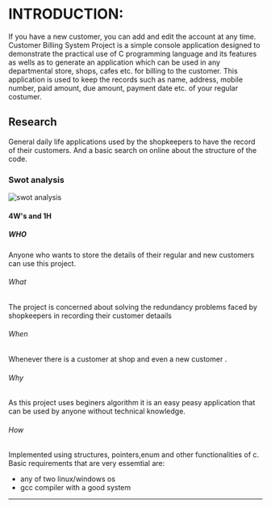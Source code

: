 # INTRODUCTION:
If you have a new customer, you can add and edit the account at any time. Customer Billing System Project is a simple console application designed to demonstrate the practical use of C programming language and its features as wells as to generate an application which can be used in any departmental store, shops, cafes etc. for billing to the customer. This application is used to keep the records such as name, address, mobile number, paid amount, due amount, payment date etc. of your regular costumer.
## Research
General daily life applications used by the shopkeepers to have the record of their customers. And a basic search on online about the structure of the code.
### Swot analysis
![swot analysis](https://user-images.githubusercontent.com/89633636/132455614-ced8c603-f2d6-48f6-bffd-c02d602723c6.jpg)
#### 4W's and 1H
##### WHO
Anyone who wants to store the details of their regular and new customers can use this project.
###### What
The project is concerned about solving the redundancy problems faced by shopkeepers in recording their customer detaails
###### When
Whenever there is a customer at shop and even a new customer .
###### Why
As this project uses beginers algorithm it is an easy peasy application that can be used by anyone without technical knowledge.
###### How
Implemented using structures, pointers,enum and other functionalities of c.
Basic requirements that are very essemtial are:
 * any of two linux/windows os
 *  gcc compiler with a good system
 * * *  
